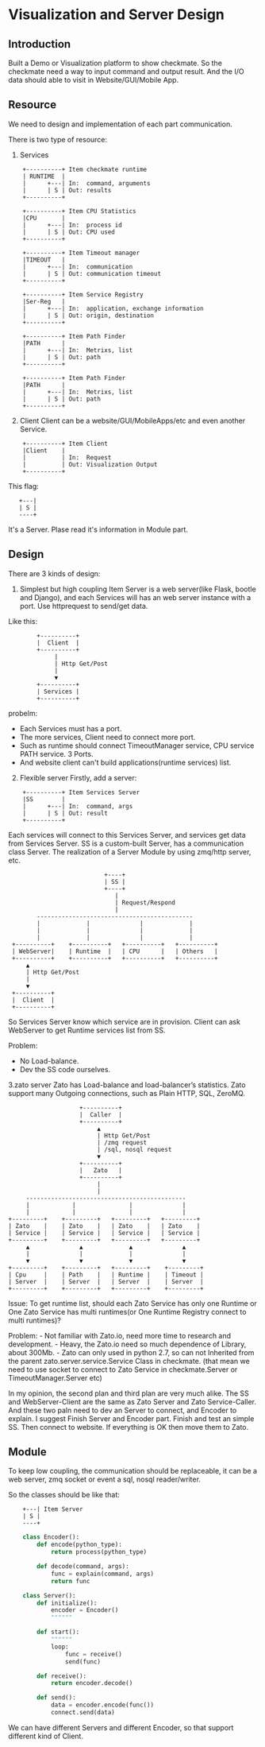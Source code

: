 # Visualization and Server Design

## Introduction
Built a Demo or Visualization platform to show checkmate.
So the checkmate need a way to input command and output result.
And the I/O data should able to visit in Website/GUI/Mobile App.


## Resource
We need to design and implementation of each part communication.

There is two type of resource:

1. Services
```
    +----------+ Item checkmate runtime
    | RUNTIME  | 
    |      +---| In:  command, arguments
    |      | S | Out: results
    +----------+

    +----------+ Item CPU Statistics
    |CPU       | 
    |      +---| In:  process id
    |      | S | Out: CPU used
    +----------+

    +----------+ Item Timeout manager
    |TIMEOUT   | 
    |      +---| In:  communication
    |      | S | Out: communication timeout
    +----------+

    +----------+ Item Service Registry
    |Ser-Reg   | 
    |      +---| In:  application, exchange information
    |      | S | Out: origin, destination
    +----------+

    +----------+ Item Path Finder
    |PATH      | 
    |      +---| In:  Metrixs, list
    |      | S | Out: path
    +----------+

    +----------+ Item Path Finder
    |PATH      | 
    |      +---| In:  Metrixs, list
    |      | S | Out: path
    +----------+
```
2. Client
  Client can be a website/GUI/MobileApps/etc and even another Service.
```
    +----------+ Item Client
    |Client    | 
    |          | In:  Request
    |          | Out: Visualization Output
    +----------+
```
This flag:
```
   +---| 
   | S |
   ----+
```
It's a Server. Plase read it's information in Module part.

## Design
There are 3 kinds of design:

1. Simplest but high coupling
Item Server is a web server(like Flask, bootle and Django),
and each Services will has an web server instance with a port.
Use httprequest to send/get data.

Like this:
```
        +----------+ 
        |  Client  | 
        +----------+
             |
             | Http Get/Post
             |
             ▼
        +----------+
        | Services |
        +----------+
```

probelm:
- Each Services must has a port.
- The more services, Client need to connect more port.
- Such as runtime should connect TimeoutManager service, CPU service
  PATH service. 3 Ports.
- And website client can't build applications(runtime services) list.

2. Flexible server
Firstly, add a server:
```
    +----------+ Item Services Server
    |SS        | 
    |      +---| In:  command, args
    |      | S | Out: result
    +----------+
```
Each services will connect to this Services Server, and services
get data from Services Server.
SS is a custom-built Server, has a communication class Server.
The realization of a Server Module by using zmq/http server, etc.

```
                           +----+
                           | SS |
                           +----+
                              | 
                              | Request/Respond
                              | 
        --------------------------------------------
        |             |              |             |
        |             |              |             |
        |             |              |             |
 +----------+    +----------+   +----------+   +----------+
 | WebServer|    | Runtime  |   | CPU      |   | Others   |
 +----------+    +----------+   +----------+   +----------+
     ▲
     | Http Get/Post
     |
     ▼
 +----------+
 |  Client  |
 +----------+
```
So Services Server know which service are in provision.
Client can ask WebServer to get Runtime services list from SS.

Problem:
- No Load-balance.
- Dev the SS code ourselves.

3.zato server
Zato has Load-balance and load-balancer’s statistics.
Zato support many Outgoing connections, such as Plain HTTP, SQL, ZeroMQ.

```
                    +----------+
                    |  Caller  |
                    +----------+
                         ▲
                         | Http Get/Post
                         | /zmq request
                         | /sql, nosql request
                         ▼
                    +----------+
                    |   Zato   |
                    +----------+
                         |
                         |
     ---------------------------------------------
     |            |               |              |
     |            |               |              |
+---------+    +---------+   +---------+   +---------+
| Zato    |    | Zato    |   | Zato    |   | Zato    |
| Service |    | Service |   | Service |   | Service |
+---------+    +---------+   +---------+   +---------+
     ▲              ▲             ▲              ▲
     |              |             |              |
     ▼              ▼             ▼              ▼
+---------+    +---------+   +---------+    +---------+
| Cpu     |    | Path    |   | Runtime |    | Timeout |
| Server  |    | Server  |   | Server  |    | Server  |
+---------+    +---------+   +---------+    +---------+
```
Issue:
To get runtime list, should each Zato Service has only one Runtime
or One Zato Service has multi runtimes(or One Runtime Registry connect
to multi runtimes)?

Problem:
    -  Not familiar with Zato.io, need more time to research and development.
    -  Heavy, the Zato.io need so much dependence of Library, about 300Mb.
    -  Zato can only used in python 2.7, so can not Inherited from the 
    parent zato.server.service.Service Class in checkmate.
    (that mean we need to use socket to connect to Zato Service in 
    checkmate.Server or TimeoutManager.Server etc)


In my opinion, the second plan and third plan are very much alike.
The SS and WebServer-Client are the same as Zato Server and 
Zato Service-Caller.
And these two paln need to dev an Server to connect, and Encoder 
to explain.
I suggest Finish Server and Encoder part. Finish and test an simple SS.
Then connect to website. If everything is OK then move them to Zato.


## Module
To keep low coupling, the communication should be replaceable,
it can be a web server, zmq socket or event a sql, nosql reader/writer.

So the classes should be like that:
```
    +---| Item Server
    | S |
    ----+
```
``` python
    class Encoder():
        def encode(python_type):
            return process(python_type)

        def decode(command, args):
            func = explain(command, args)
            return func

    class Server():
        def initialize():
            encoder = Encoder()
            """"""

        def start():
            """"""
            loop:
                func = receive()
                send(func)

        def receive():
            return encoder.decode()

        def send():
            data = encoder.encode(func())
            connect.send(data)
```
We can have different Servers and different Encoder, so that support
different kind of Client.
